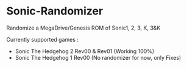 # Sonic-Randomizer
Randomize a MegaDrive/Genesis ROM of Sonic1, 2, 3, K, 3&amp;K


Currently supported games :
- Sonic The Hedgehog 2 Rev00 & Rev01 (Working 100%)
- Sonic The Hedgehog 1 Rev00 (No randomizer for now, only Fixes)


